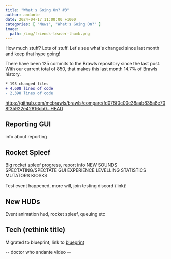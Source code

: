 ```yaml
---
title: "What's Going On? #3"
author: andante
date: 2024-04-17 11:00:00 +1000
categories: [ "News", "What's Going On?" ]
image:
  path: /img/friends-teaser-thumb.png
---
```


How much stuff? Lots of stuff. Let's see what's changed since last month and keep that hype going!

There have been 125 commits to the Brawls repository since the last post. With our current total of 850, that makes this last month 14.7% of Brawls history.

```diff
* 193 changed files
+ 4,608 lines of code
- 2,398 lines of code
```

https://github.com/mcbrawls/brawls/compare/fd078f0c00e38aab835a8e708f35922e42816cb0...HEAD

## <EMOJI> Reporting GUI

info about reporting

## <EMOJI> Rocket Spleef

Big rocket spleef progress, report info
NEW SOUNDS
SPECTATING/SPECTATE GUI
EXPERIENCE
LEVELLING
STATISTICS
MUTATORS
KIOSKS

Test event happened, more will, join testing discord (link)!

## <EMOJI> New HUDs

Event animation hud, rocket spleef, queuing etc

## <EMOJI> Tech (rethink title)

Migrated to blueprint, link to [blueprint](https://github.com/mcbrawls/blueprint)

-- doctor who andante video --
